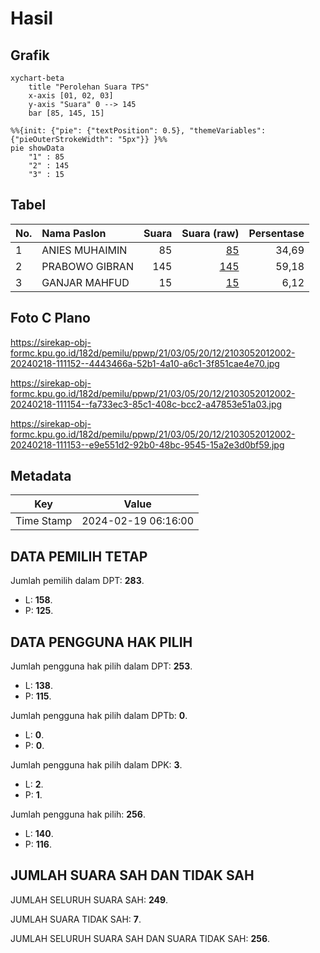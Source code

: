 # Hasil

## Grafik

```mermaid
xychart-beta
    title "Perolehan Suara TPS"
    x-axis [01, 02, 03]
    y-axis "Suara" 0 --> 145
    bar [85, 145, 15]
```

```mermaid
%%{init: {"pie": {"textPosition": 0.5}, "themeVariables": {"pieOuterStrokeWidth": "5px"}} }%%
pie showData
    "1" : 85
    "2" : 145
    "3" : 15
```

## Tabel

| No. | Nama Paslon    | Suara | Suara (raw) | Persentase |
|:--- |:-------------- | -----:| -----------:| ----------:|
| 1   | ANIES MUHAIMIN | 85    | [85][p-1]   | 34,69      |
| 2   | PRABOWO GIBRAN | 145   | [145][p-2]  | 59,18      |
| 3   | GANJAR MAHFUD  | 15    | [15][p-3]   | 6,12       |


[p-1]: https://github.com/gigit-pemilu/pemilu-2024-21-kepulauan-riau/blob/main/pilpres/hitung-suara/sub/21-kepulauan-riau/sub/03-natuna/sub/05-bunguran-barat/sub/2012-binjai/sub/002-tps/sub/paslon-1.txt
[p-2]: https://github.com/gigit-pemilu/pemilu-2024-21-kepulauan-riau/blob/main/pilpres/hitung-suara/sub/21-kepulauan-riau/sub/03-natuna/sub/05-bunguran-barat/sub/2012-binjai/sub/002-tps/sub/paslon-2.txt
[p-3]: https://github.com/gigit-pemilu/pemilu-2024-21-kepulauan-riau/blob/main/pilpres/hitung-suara/sub/21-kepulauan-riau/sub/03-natuna/sub/05-bunguran-barat/sub/2012-binjai/sub/002-tps/sub/paslon-3.txt

## Foto C Plano

https://sirekap-obj-formc.kpu.go.id/182d/pemilu/ppwp/21/03/05/20/12/2103052012002-20240218-111152--4443466a-52b1-4a10-a6c1-3f851cae4e70.jpg

https://sirekap-obj-formc.kpu.go.id/182d/pemilu/ppwp/21/03/05/20/12/2103052012002-20240218-111154--fa733ec3-85c1-408c-bcc2-a47853e51a03.jpg

https://sirekap-obj-formc.kpu.go.id/182d/pemilu/ppwp/21/03/05/20/12/2103052012002-20240218-111153--e9e551d2-92b0-48bc-9545-15a2e3d0bf59.jpg


## Metadata

| Key        | Value               |
| ---------- | ------------------- |
| Time Stamp | 2024-02-19 06:16:00 |


## DATA PEMILIH TETAP

Jumlah pemilih dalam DPT: **283**.
 * L: **158**.
 * P: **125**.

## DATA PENGGUNA HAK PILIH

Jumlah pengguna hak pilih dalam DPT: **253**.
 * L: **138**.
 * P: **115**.

Jumlah pengguna hak pilih dalam DPTb: **0**.
 * L: **0**.
 * P: **0**.

Jumlah pengguna hak pilih dalam DPK: **3**.
 * L: **2**.
 * P: **1**.

Jumlah pengguna hak pilih: **256**.
 * L: **140**.
 * P: **116**.

## JUMLAH SUARA SAH DAN TIDAK SAH

JUMLAH SELURUH SUARA SAH: **249**.

JUMLAH SUARA TIDAK SAH: **7**.

JUMLAH SELURUH SUARA SAH DAN SUARA TIDAK SAH: **256**.


